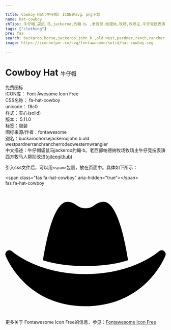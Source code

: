 ```yaml
---

title: Cowboy Hat(牛仔帽) ICON转svg、png下载
name: hat-cowboy
zhTips: 牛仔帽,袋鼠,马,jackeroo,约翰·b。,老西部,帕德纳,牧场,牧场主,牛仔竞技表演,西方,牧马人
tags: ["clothing"]
pre: fas
search: buckaroo,horse,jackeroo,john b.,old west,pardner,ranch,rancher,rodeo,western,wrangler
image: https://iconhelper.cn/svg/fontawesome/solid/hat-cowboy.svg

---
```


# Cowboy Hat  <small style="font-size: 60%;font-weight: 100">牛仔帽</small>


<div class="detail-page">
<p>
<span><span class="badge-success badge">免费图标</span> </span>
<br/>
<span>
ICON库：
<span class="badge-secondary badge">Font Awesome Icon Free</span> 
</span>
<br/>
<span>
CSS名称：
<span class="badge-secondary badge">fa-hat-cowboy</span> 
</span>
<br/>
<span>
unicode：
<span class="badge-secondary badge">f8c0</span> 
<copy-btn content='f8c0' btn-title=""></copy-btn>
<copy-btn :content='String.fromCodePoint(parseInt("f8c0", 16))' btn-title="复制U"></copy-btn>
</span><br/><span>样式：<span class="badge-light badge">实心(solid)</span></span>
<br/>
<span>
版本：
<span class="badge-secondary badge">5.11.0</span> 
</span><br/><span>标签：<span class="badge-light badge"><router-link to="/tags/clothing.html">服装</router-link></span></span>
<br/>
<span>图标来源/作者：<span class="badge-light badge">fontawesome</span></span> 
<br/>
<span>别名：<span class="badge-light badge">buckaroo</span><span class="badge-light badge">horse</span><span class="badge-light badge">jackeroo</span><span class="badge-light badge">john b.</span><span class="badge-light badge">old west</span><span class="badge-light badge">pardner</span><span class="badge-light badge">ranch</span><span class="badge-light badge">rancher</span><span class="badge-light badge">rodeo</span><span class="badge-light badge">western</span><span class="badge-light badge">wrangler</span></span><br/><span class="zh-detail">中文描述：<span class="badge-primary badge">牛仔帽</span><span class="badge-primary badge">袋鼠</span><span class="badge-primary badge">马</span><span class="badge-primary badge">jackeroo</span><span class="badge-primary badge">约翰·b。</span><span class="badge-primary badge">老西部</span><span class="badge-primary badge">帕德纳</span><span class="badge-primary badge">牧场</span><span class="badge-primary badge">牧场主</span><span class="badge-primary badge">牛仔竞技表演</span><span class="badge-primary badge">西方</span><span class="badge-primary badge">牧马人</span><span class="help-link"><span>帮助改进</span>(<a href="https://gitee.com/liuwave/icon-helper/edit/master/json/fontawesome/solid/hat-cowboy.json" target="_blank" rel="noopener noreferrer">gitee</a><a href="https://github.com/liuwave/icon-helper/edit/master/json/fontawesome/solid/hat-cowboy.json" target="_blank" rel="noopener noreferrer">github</a></span>)</span><br/>
</p>
</div>
<div class="alert alert-dark">
  <i class="fas fa-hat-cowboy fa-xs"></i>
  <i class="fas fa-hat-cowboy fa-sm"></i>
  <i class="fas fa-hat-cowboy fa-lg"></i>
  <i class="fas fa-hat-cowboy fa-2x"></i>
  <i class="fas fa-hat-cowboy fa-3x"></i>
  <i class="fas fa-hat-cowboy fa-5x"></i>
  <i class="fas fa-hat-cowboy fa-7x"></i>
</div>
<div>
  <p>引入css文件后，可以用<code>&lt;span&gt;</code>包裹，放在页面中。具体如下所示：    
  </p>
  <div class="alert alert-primary" style="font-size: 14px">
    &lt;span class="fas fa-hat-cowboy" aria-hidden="true"&gt;&lt;/span&gt;
    <copy-btn content='<span class="fas fa-hat-cowboy" aria-hidden="true"></span>'></copy-btn>
  </div>
  <div class="alert alert-secondary">
    <i class="fas fa-hat-cowboy"
    style="font-size: 24px"
    aria-hidden="true"></i> fas fa-hat-cowboy
    <copy-btn content="fas fa-hat-cowboy" btn-title="复制图标名称"></copy-btn>
  </div>
</div>
<div id="svg" class="svg-wrap">
<svg xmlns="http://www.w3.org/2000/svg" viewBox="0 0 640 512"><path d="M490 296.9C480.51 239.51 450.51 64 392.3 64c-14 0-26.49 5.93-37 14a58.21 58.21 0 0 1-70.58 0c-10.51-8-23-14-37-14-58.2 0-88.2 175.47-97.71 232.88C188.81 309.47 243.73 320 320 320s131.23-10.51 170-23.1zm142.9-37.18a16 16 0 0 0-19.75 1.5c-1 .9-101.27 90.78-293.16 90.78-190.82 0-292.22-89.94-293.24-90.84A16 16 0 0 0 1 278.53C1.73 280.55 78.32 480 320 480s318.27-199.45 319-201.47a16 16 0 0 0-6.09-18.81z"/></svg>
</div>
<detail full-name='fa-hat-cowboy'></detail>

<Vssue title="关于“Cowboy Hat”的评论" />
    
<div><p>更多关于  Fontawesome Icon Free的信息，参见：<a target="_blank" href="https://iconhelper.cn/fontawesome.html">Fontawesome Icon Free</a>
</p></div>
